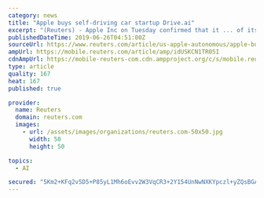 ```yaml
---
category: news
title: "Apple buys self-driving car startup Drive.ai"
excerpt: "(Reuters) - Apple Inc on Tuesday confirmed that it ... of its engineering talent to boost Apple’s own self-driving efforts. One of hundreds of startups pursuing autonomous vehicles, Drive.ai had been running a small fleet of test shuttles in Texas ..."
publishedDateTime: 2019-06-26T04:51:00Z
sourceUrl: https://www.reuters.com/article/us-apple-autonomous/apple-buys-self-driving-car-startup-drive-ai-idUSKCN1TR05I
ampUrl: https://mobile.reuters.com/article/amp/idUSKCN1TR05I
cdnAmpUrl: https://mobile-reuters-com.cdn.ampproject.org/c/s/mobile.reuters.com/article/amp/idUSKCN1TR05I
type: article
quality: 167
heat: 167
published: true

provider:
  name: Reuters
  domain: reuters.com
  images:
    - url: /assets/images/organizations/reuters.com-50x50.jpg
      width: 50
      height: 50

topics:
  - AI

secured: "5Km2+KFq2v5D5+P85yL1Mh6oEvv2W3VqCR3+2Y154UnNwNXKYpczl+yZQsBGApq6qx+trAZQQ5/3/1qvKBZy5bfsAIoaDEmfbcMG5l9AN3ipZTaQSAHsOUxaPpFOSyjm65rFwJSJxbVLENClsIJlw0IZlzsbqtf7hjl3tAdNT+NzVfwKLNfjuM4TxmZD1PmowdXM2lAXXiph5mEO2ZeaS/wU5+c4jUc0E5KoswYdB8MaPbf/yIpZoXebpidW3J9NthqneGPaRBISoDqZ4Nl7AQ==;66DODN5RdSlavt4v5lC8Zg=="
---
```


